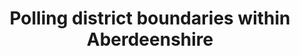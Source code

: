 ---
schema: default
title: Polling district boundaries within Aberdeenshire
organization: Aberdeenshire Council
notes: 
resources:

  - name: Polling district boundaries within Aberdeenshire KMZ
  - url: https://online.aberdeenshire.gov.uk/apps/OpenData/kml/aberdeenshire_polling_districts.kmz
  - format: KMZ

license: Open Government Licence 3.0 (United Kingdom)
category:

  - 


  - Polling

  -  democracy

  -  

maintainer: Tim Wisniewski
maintainer_email: tim@timwis.com
---